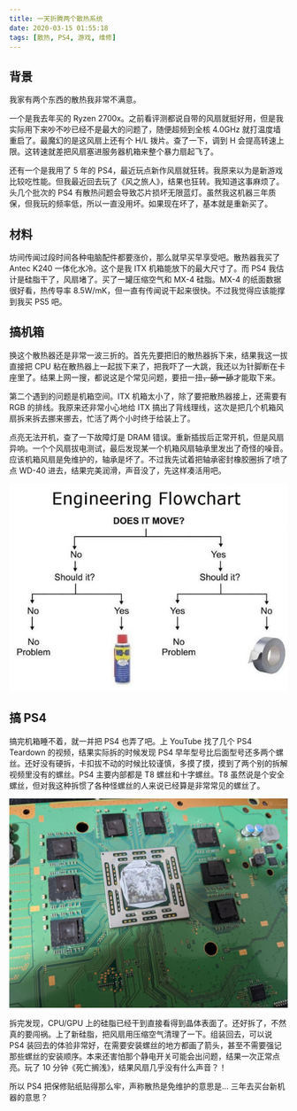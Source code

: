 ```yaml
---
title: 一天折腾两个散热系统
date: 2020-03-15 01:55:18
tags: [散热, PS4, 游戏, 维修]
---
```


## 背景

我家有两个东西的散热我非常不满意。

一个是我去年买的 Ryzen 2700x。之前看评测都说自带的风扇就挺好用，但是我实际用下来吵不吵已经不是最大的问题了，随便超频到全核 4.0GHz 就打温度墙重启了。最魔幻的是这风扇上还有个 H/L 拨片。查了一下，调到 H 会提高转速上限。这转速就差把风扇塞进服务器机箱来整个暴力扇起飞了。

还有一个是我用了 5 年的 PS4，最近玩点新作风扇就狂转。我原来以为是新游戏比较吃性能。但我最近回去玩了《风之旅人》，结果也狂转。我知道这事麻烦了。头几个批次的 PS4 有散热问题会导致芯片损坏无限蓝灯。虽然我这机器三年质保，但我玩的频率低，所以一直没用坏。如果现在坏了，基本就是重新买了。

## 材料

坊间传闻过段时间各种电脑配件都要涨价，那么就早买早享受吧。散热器我买了 Antec K240 一体化水冷。这个是我 ITX 机箱能放下的最大尺寸了。而 PS4 我估计是硅脂干了，风扇堵了。买了一罐压缩空气和 MX-4 硅脂。MX-4 的纸面数据很好看，热传导率 8.5W/mK，但一直有传闻说干起来很快。不过我觉得应该能撑到我买 PS5 吧。

## 搞机箱

换这个散热器还是非常一波三折的。首先先要把旧的散热器拆下来，结果我这一拔直接把 CPU 粘在散热器上一起拔下来了，把我吓了一大跳，我还以为针脚断在卡座里了。结果上网一搜，都说这是个常见问题，要扭一扭~~，舔一舔~~才能取下来。

第二个遇到的问题是机箱空间。ITX 机箱太小了，除了要把散热器接上，还需要有 RGB 的排线。我原来还非常小心地给 ITX 搞出了背线理线，这次是把几个机箱风扇拆来拆去挪来挪去，忙活了两个小时终于给装上了。

点亮无法开机，查了一下故障灯是 DRAM 错误。重新插拔后正常开机，但是风扇异响。一个个风扇拔电测试，最后发现某一个机箱风扇轴承里发出了奇怪的噪音。应该机箱风扇是免维护的，轴承是坏了。不过我先试着把轴承密封橡胶圈拆了喷了点 WD-40 进去，结果完美润滑，声音没了，先这样凑活用吧。

![WD-40 Meme](/static/wd40-meme.jpg)

## 搞 PS4

搞完机箱睡不着，就一并把 PS4 也弄了吧。上 YouTube 找了几个 PS4 Teardown 的视频，结果实际拆的时候发现 PS4 早年型号比后面型号还多两个螺丝。还好没有硬拆，卡扣拔不动的时候比较谨慎，多摸了摸，摸到了两个别的拆解视频里没有的螺丝。PS4 主要内部都是 T8 螺丝和十字螺丝。T8 虽然说是个安全螺丝，但对我这种拆惯了各种怪螺丝的人来说已经算是非常常见的螺丝了。

![PS4 CPU](/static/ps4-cpu.jpg)

拆完发现，CPU/GPU 上的硅脂已经干到直接看得到晶体表面了。还好拆了，不然真的要闯祸。上了新硅脂，把风扇用压缩空气清理了一下。组装回去，可以说 PS4 装回去的体验非常好，在需要安装螺丝的地方都画了箭头，甚至不需要强记那些螺丝的安装顺序。本来还害怕那个静电开关可能会出问题，结果一次正常点亮。玩了 10 分钟《死亡搁浅》，结果风扇几乎没有什么声音？！

所以 PS4 把保修贴纸贴得那么牢，声称散热是免维护的意思是... 三年去买台新机器的意思？
